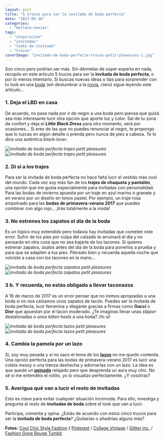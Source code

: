 ```yaml
---
layout: post
title: "5 trucos para ser la invitada de boda perfecta"
date: "2017-03-16"
categories: 
  - "belleza-novias"
tags: 
  - "inspiracion"
  - "invitadas"
  - "looks-de-invitada"
  - "trucos"
coverImage: "invitada-de-boda-perfecta-trucos-petit-pleasures-1.jpg"
---
```


Son cinco pero podrían ser más. Sin dármelas de súper experta en nada, recopilo en este artículo 5 trucos para ser la **invitada de boda perfecta**, o por lo menos intentarlo. Si buscas nuevas ideas o tips para sorprender con tu look en una [boda](https://petitpleasures.com/bodas/) (sin deslumbrar a la [novia](https://petitpleasures.com/vestidos/), claro) sigue leyendo este artículo...

### 1\. Deja el LBD en casa

De acuerdo, no pasa nada por ir de negro a una boda pero piensa que quizá sea más interesante lucir otra opción que aporte luz y color. Sal de tu zona de confort y deja el **_Little Black Dress_** para otro momento, será por ocasiones... Si eres de las que no puedes renunciar al negro, te propongo que lo luzcas en algún detalle o prenda pero nunca de pies a cabeza. Te lo dice una auténtica _black-lover_.

 *![invitada de boda perfecta trajes petit pleasures](/images/invitada-de-boda-perfecta-trucos-trajes-petit-pleasures-1.jpg)*  *![invitada de boda perfecta trajes petit pleasures](/images/invitada-de-boda-perfecta-trucos-trajes-petit-pleasures-2.jpg)* 

### 2\. Di sí a los trajes

Para ser la invitada de boda perfecta no hace falta lucir el vestido más cool del mundo. Cada vez soy más fan de los **trajes de chaqueta y pantalón**, una opción que me gusta especialmente para invitadas con personalidad. Para las bodas de invierno apuesta por un traje en azul marino o granate y en verano por un diseño en tonos pastel. Por ejemplo, un traje rosa empolvado para las **bodas de primavera-verano 2017** que puedes combinar con algo rojo... ¡Irás totalmente a la moda!

### 3\. No estrenes los zapatos el día de la boda

Es un tópico muy extendido pero todavía hay invitadas que cometen este error. Sufrir de los pies por culpa del calzado te arruinará el día y no pensarás en otra cosa que no sea bajarte de los tacones. Si quieres estrenar zapatos, úsalos antes del día de la boda para ponerlos a prueba y para que se adapten a tus pies. Piénsalo bien y recuerda aquella noche que volviste a casa con los tacones en la mano...

 *![invitada de boda perfecta zapatos petit pleasures](/images/invitada-de-boda-perfecta-trucos-zapatos-petit-pleasures-1.jpg)*  *![invitada de boda perfecta zapatos petit pleasures](/images/invitada-de-boda-perfecta-trucos-zapatos-petit-pleasures-2.jpg)* 

### 3 b. Y recuerda, no estás obligada a llevar taconazos

A 16 de marzo de 2017 es un error pensar que no iremos apropiadas a una boda si no nos calzamos unos zapatos de tacón. Puedes ser la invitada de boda perfecta, lucir femenina y elegante gracias a firmas como **Gucci** o **Dior** que apuestan por el tacón moderado. ¿Te imaginas llevar unas _slipper_ destalonadas o unos _kitten heels_ a una boda? ¡Yo sí!

 *![invitada de boda perfecta lazos petit pleasures](/images/invitada-de-boda-perfecta-trucos-lazos-petit-pleasures-1.jpg)*  *![invitada de boda perfecta lazos petit pleasures](/images/invitada-de-boda-perfecta-trucos-lazos-petit-pleasures-2.jpg)* 

### 4\. Cambia la pamela por un lazo

Sí, soy muy pesada y si no saco el tema de los [**lazos**](https://petitpleasures.com/lazos-para-el-pelo/) no me quedo contenta. Una opción perfecta para las bodas de primavera-verano 2017 es lucir una coleta _messy_ o una trenza deshecha y adornarlas con un lazo. La idea es que quede un [**peinado**](https://petitpleasures.com/belleza/) relajado pero que desprenda un aura muy chic. No sé si me entendéis el rollito, yo lo visualizo perfectamente. ¿Y vosotras?

### 5\. Averigua qué van a lucir el resto de invitadas

Esto es clave para evitar cualquier situación incómoda. Para ello, investiga y pregunta al resto de **invitadas de boda** sobre el look que van a lucir.

Participa, comenta y opina. ¿Estás de acuerdo con estos cinco trucos para ser la **invitada de boda perfecta**? ¿Quitarías o añadirías alguno más?

**Fotos:** [Cool Chic Style Fashion](http://www.coolchicstylefashion.com/2016/09/runway-altuzarra-spring-2017-ready-to.html) **/** [Pinterest](https://es.pinterest.com/) / [Collage Vintage](http://www.collagevintage.com/) / [Glitter inc.](http://glitterinc.com/) / [Fashion Gone Rouge Tumblr](http://fashiion-gone-rouge.tumblr.com/)
